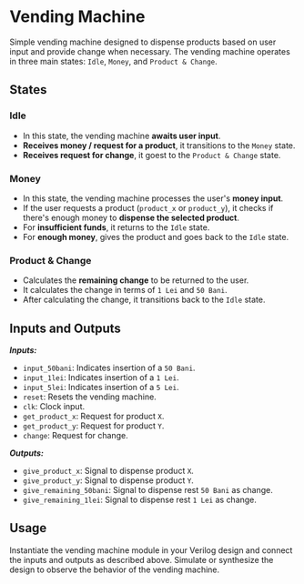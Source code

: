 # Vending Machine

Simple vending machine designed to dispense products based on user input and provide change when necessary. The vending machine operates in three main states: `Idle`, `Money`, and `Product & Change`.

## States

### Idle

- In this state, the vending machine **awaits user input**.
- **Receives money / request for a product**, it transitions to the `Money` state.
- **Receives request for change**, it goest to the `Product & Change` state.

### Money

- In this state, the vending machine processes the user's **money input**.
- If the user requests a product (`product_x` or `product_y`), it checks if there's enough money to **dispense the selected product**.
- For **insufficient funds**, it returns to the `Idle` state.
- For **enough money**, gives the product and goes back to the `Idle` state.

### Product & Change

- Calculates the **remaining change** to be returned to the user.
- It calculates the change in terms of `1 Lei` and `50 Bani`.
- After calculating the change, it transitions back to the `Idle` state.

## Inputs and Outputs

***Inputs:***

- `input_50bani`: Indicates insertion of a `50 Bani`.
- `input_1lei`: Indicates insertion of a `1 Lei`.
- `input_5lei`: Indicates insertion of a `5 Lei`.
- `reset`: Resets the vending machine.
- `clk`: Clock input.
- `get_product_x`: Request for product `X`.
- `get_product_y`: Request for product `Y`.
- `change`: Request for change.

***Outputs:***

- `give_product_x`: Signal to dispense product `X`.
- `give_product_y`: Signal to dispense product `Y`.
- `give_remaining_50bani`: Signal to dispense rest `50 Bani` as change.
- `give_remaining_1lei`: Signal to dispense rest `1 Lei` as change.

## Usage

Instantiate the vending machine module in your Verilog design and connect the inputs and outputs as described above. Simulate or synthesize the design to observe the behavior of the vending machine.
